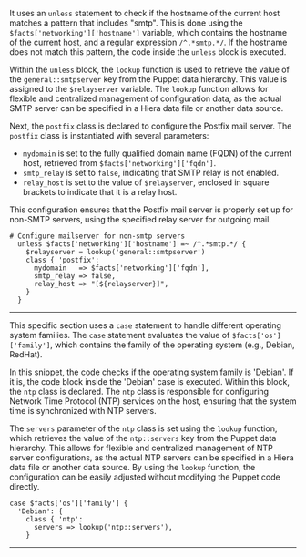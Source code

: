 


It uses an `unless` statement to check if the hostname of the current host matches a pattern that includes "smtp". This is done using the `$facts['networking']['hostname']` variable, which contains the hostname of the current host, and a regular expression `/^.*smtp.*/`. If the hostname does not match this pattern, the code inside the `unless` block is executed.

Within the `unless` block, the `lookup` function is used to retrieve the value of the `general::smtpserver` key from the Puppet data hierarchy. This value is assigned to the `$relayserver` variable. The `lookup` function allows for flexible and centralized management of configuration data, as the actual SMTP server can be specified in a Hiera data file or another data source.

Next, the `postfix` class is declared to configure the Postfix mail server. The `postfix` class is instantiated with several parameters:
- `mydomain` is set to the fully qualified domain name (FQDN) of the current host, retrieved from `$facts['networking']['fqdn']`.
- `smtp_relay` is set to `false`, indicating that SMTP relay is not enabled.
- `relay_host` is set to the value of `$relayserver`, enclosed in square brackets to indicate that it is a relay host.

This configuration ensures that the Postfix mail server is properly set up for non-SMTP servers, using the specified relay server for outgoing mail.

```puppet
# Configure mailserver for non-smtp servers
  unless $facts['networking']['hostname'] =~ /^.*smtp.*/ {
    $relayserver = lookup('general::smtpserver')
    class { 'postfix':
      mydomain   => $facts['networking']['fqdn'],
      smtp_relay => false,
      relay_host => "[${relayserver}]",
    }
  }
```

---
This specific section uses a `case` statement to handle different operating system families. The `case` statement evaluates the value of `$facts['os']['family']`, which contains the family of the operating system (e.g., Debian, RedHat).

In this snippet, the code checks if the operating system family is 'Debian'. If it is, the code block inside the 'Debian' case is executed. Within this block, the `ntp` class is declared. The `ntp` class is responsible for configuring Network Time Protocol (NTP) services on the host, ensuring that the system time is synchronized with NTP servers.

The `servers` parameter of the `ntp` class is set using the `lookup` function, which retrieves the value of the `ntp::servers` key from the Puppet data hierarchy. This allows for flexible and centralized management of NTP server configurations, as the actual NTP servers can be specified in a Hiera data file or another data source. By using the `lookup` function, the configuration can be easily adjusted without modifying the Puppet code directly.

```puppet
case $facts['os']['family'] {
  'Debian': {
    class { 'ntp':
      servers => lookup('ntp::servers'),
    }
```
---
